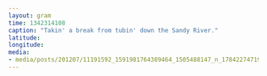 ```yaml
---
layout: gram
time: 1342314108
caption: "Takin' a break from tubin' down the Sandy River."
latitude: 
longitude: 
media:
- media/posts/201207/11191592_1591981764389464_1505488147_n_17842274719000351.jpg
---
```

